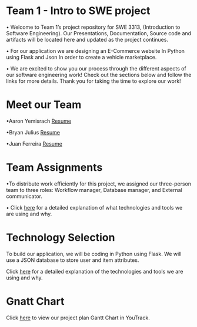 # Team 1 - Intro to SWE project

• Welcome to Team 1’s project repository for SWE 3313, (Introduction to Software Engineering). Our Presentations, Documentation, Source code and artifacts will be located here and updated as the project continues.


• For our application we are designing an E-Commerce website In Python using Flask and Json In order to create a vehicle marketplace. 

• We are excited to show you our process through the different aspects of our software engineering work! Check out the sections below and follow the links for more details. Thank you for taking the time to explore our work!

# Meet our Team

•Aaron Yemisrach   [Resume](Aaron_Resume.md)

•Bryan Julius      [Resume](Bryan_Resume.md)

•Juan Ferreira     [Resume](Juan_Resume.md)

# Team Assignments 
•To distribute work efficiently for this project, we assigned our three-person team to three roles: Workflow manager, Database manager, and External communicator.

• Click [here](TeamAssignments.md) for a detailed explanation of what technologies and tools we are using and why.

# Technology Selection
To build our application, we will be coding in Python using Flask. We will use a JSON database to store user and item attributes.

Click [here](Technology_Description.md) for a detailed explanation of the technologies and tools we are using and why.

# Gnatt Chart

Click [here](https://motorsports.youtrack.cloud/gantt-charts/226-0) to view our project plan Gantt Chart in YouTrack.

